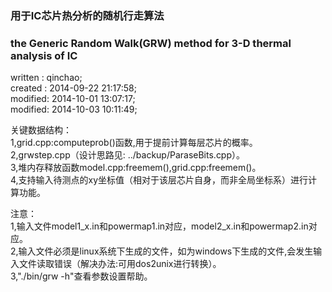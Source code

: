 ### 用于IC芯片热分析的随机行走算法
###  the Generic Random Walk(GRW) method for 3-D thermal analysis of IC
written :  qinchao;     
created :  2014-09-22 21:17:58;    
modified:  2014-10-01 13:07:17;    
modified:  2014-10-03 10:11:49;

关键数据结构：    
	1,grid.cpp:computeprob()函数,用于提前计算每层芯片的概率。     
	2,grwstep.cpp（设计思路见: ../backup/ParaseBits.cpp）。     
	3,堆内存释放函数model.cpp:freemem(),grid.cpp:freemem()。     
	4,支持输入待测点的xy坐标值（相对于该层芯片自身，而非全局坐标系）进行计算功能。     

注意：     
	1,输入文件model1_x.in和powermap1.in对应，model2_x.in和powermap2.in对应。     
	2,输入文件必须是linux系统下生成的文件，如为windows下生成的文件,会发生输入文件读取错误（解决办法:可用dos2unix进行转换）。      
	3,"./bin/grw -h"查看参数设置帮助。     
